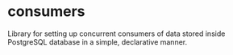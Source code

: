 # consumers

Library for setting up concurrent consumers of data stored inside
PostgreSQL database in a simple, declarative manner.
